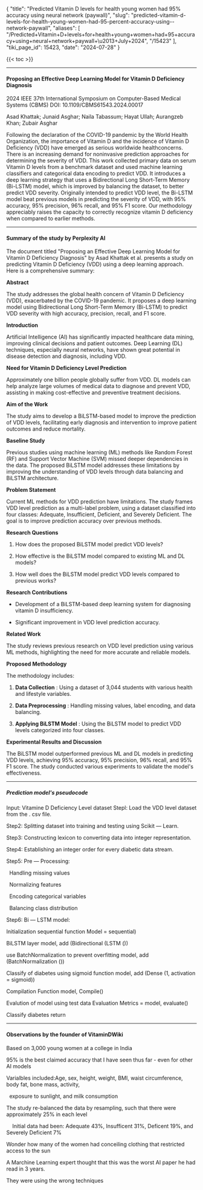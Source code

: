 {
  "title": "Predicted Vitamin D levels for health young women had 95% accuracy using neural network (paywall)",
  "slug": "predicted-vitamin-d-levels-for-health-young-women-had-95-percent-accuracy-using--network-paywall",
  "aliases": [
    "/Predicted+Vitamin+D+levels+for+health+young+women+had+95+accuracy+using+neural+network+paywall+\u2013+July+2024",
    "/15423"
  ],
  "tiki_page_id": 15423,
  "date": "2024-07-28"
}

{{< toc >}}

---

#### Proposing an Effective Deep Learning Model for Vitamin D Deficiency Diagnosis

2024 IEEE 37th International Symposium on Computer-Based Medical Systems (CBMS) DOI: 10.1109/CBMS61543.2024.00017

Asad Khattak; Junaid Asghar; Naila Tabassum; Hayat Ullah; Aurangzeb Khan; Zubair Asghar

Following the declaration of the COVID-19 pandemic by the World Health Organization, the importance of Vitamin D and the incidence of Vitamin D Deficiency (VDD) have emerged as serious worldwide healthconcerns. There is an increasing demand for noninvasive prediction approaches for determining the severity of VDD. This work collected primary data on serum Vitamin D levels from a benchmark dataset and used machine learning classifiers and categorical data encoding to predict VDD. It introduces a deep learning strategy that uses a Bidirectional Long Short-Term Memory (Bi-LSTM) model, which is improved by balancing the dataset, to better predict VDD severity. Originally intended to predict VDD level, the Bi-LSTM model beat previous models in predicting the severity of VDD, with 95% accuracy, 95% precision, 96% recall, and 95% F1 score. Our methodology appreciably raises the capacity to correctly recognize vitamin D deficiency when compared to earlier methods.

---

#### Summary of the study by Perplexity AI

The document titled "Proposing an Effective Deep Learning Model for Vitamin D Deficiency Diagnosis" by Asad Khattak et al. presents a study on predicting Vitamin D Deficiency (VDD) using a deep learning approach. Here is a comprehensive summary:

 **Abstract** 

The study addresses the global health concern of Vitamin D Deficiency (VDD), exacerbated by the COVID-19 pandemic. It proposes a deep learning model using Bidirectional Long Short-Term Memory (Bi-LSTM) to predict VDD severity with high accuracy, precision, recall, and F1 score.

 **Introduction** 

Artificial Intelligence (AI) has significantly impacted healthcare data mining, improving clinical decisions and patient outcomes. Deep Learning (DL) techniques, especially neural networks, have shown great potential in disease detection and diagnosis, including VDD.

 **Need for Vitamin D Deficiency Level Prediction** 

Approximately one billion people globally suffer from VDD. DL models can help analyze large volumes of medical data to diagnose and prevent VDD, assisting in making cost-effective and preventive treatment decisions.

 **Aim of the Work** 

The study aims to develop a BiLSTM-based model to improve the prediction of VDD levels, facilitating early diagnosis and intervention to improve patient outcomes and reduce mortality.

 **Baseline Study** 

Previous studies using machine learning (ML) methods like Random Forest (RF) and Support Vector Machine (SVM) missed deeper dependencies in the data. The proposed BiLSTM model addresses these limitations by improving the understanding of VDD levels through data balancing and BiLSTM architecture.

 **Problem Statement** 

Current ML methods for VDD prediction have limitations. The study frames VDD level prediction as a multi-label problem, using a dataset classified into four classes: Adequate, Insufficient, Deficient, and Severely Deficient. The goal is to improve prediction accuracy over previous methods.

 **Research Questions** 

1. How does the proposed BiLSTM model predict VDD levels?

1. How effective is the BiLSTM model compared to existing ML and DL models?

1. How well does the BiLSTM model predict VDD levels compared to previous works?

 **Research Contributions** 

* Development of a BiLSTM-based deep learning system for diagnosing vitamin D insufficiency.

* Significant improvement in VDD level prediction accuracy.

 **Related Work** 

The study reviews previous research on VDD level prediction using various ML methods, highlighting the need for more accurate and reliable models.

 **Proposed Methodology** 

The methodology includes:

1.  **Data Collection** : Using a dataset of 3,044 students with various health and lifestyle variables.

1.  **Data Preprocessing** : Handling missing values, label encoding, and data balancing.

1.  **Applying BiLSTM Model** : Using the BiLSTM model to predict VDD levels categorized into four classes.

 **Experimental Results and Discussion** 

The BiLSTM model outperformed previous ML and DL models in predicting VDD levels, achieving 95% accuracy, 95% precision, 96% recall, and 95% F1 score. The study conducted various experiments to validate the model's effectiveness.

---

##### Prediction model's pseudocode

Input: Vitamine D Deficiency Level dataset Stepl: Load the VDD level dataset from the . csv file.

Step2: Splitting dataset into training and testing using Scikit — Learn.

Step3: Constructing lexicon to converting data into integer representation. 

Step4: Establishing an integer order for every diabetic data stream.

Step5: Pre — Processing:

&nbsp; Handling missing values

&nbsp; Normalizing features

&nbsp; Encoding categorical variables

&nbsp; Balancing class distribution 

Step6: Bi — LSTM model:

Initialization sequential function Model = sequential)

BiLSTM layer model, add (Bidirectional (LSTM ())

use BatchNormalization to prevent overfitting model, add (BatchNormalization ())

Classify of diabetes using sigmoid function model, add (Dense (1, activation = sigmoid))

Compilation Function model, Compile()

Evalution of model using test data Evaluation Metrics = model, evaluate()

Classify diabetes return

---

#### Observations by the founder of VitaminDWiki

Based on 3,000 young women at a college in India

95% is the best claimed accuracy that I have seen thus far - even for other AI models

Varialbles included:Age, sex, height, weight, BMI, waist circumference, body fat, bone mass, activity, 

&nbsp;  exposure to sunlight, and milk consumption

The study re-balanced the data by resampling, such that there were approximately 25% in each level

&nbsp; &nbsp; Initial data had been: Adequate 43%, Insufficent 31%, Deficent 19%, and Severely Deficient 7%

Wonder how many of the women had conceiling clothing that restricted access to the sun

A Marchine Learning expert thought that this was the worst AI paper he had read in 3 years. 

They were using the wrong techniques
